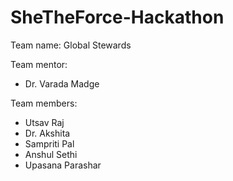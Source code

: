 # SheTheForce-Hackathon

Team name: Global Stewards

Team mentor:
* Dr. Varada Madge

Team members:
* Utsav Raj
* Dr. Akshita
* Sampriti Pal
* Anshul Sethi
* Upasana Parashar
